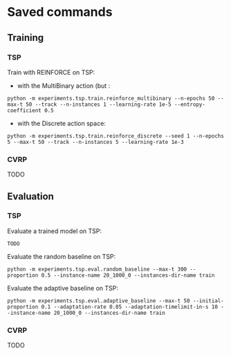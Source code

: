 # Saved commands

## Training

### TSP
Train with REINFORCE on TSP:

- with the MultiBinary action (but :
```
python -m experiments.tsp.train.reinforce_multibinary --n-epochs 50 --max-t 50 --track --n-instances 1 --learning-rate 1e-5 --entropy-coefficient 0.5
```

- with the Discrete action space:
```
python -m experiments.tsp.train.reinforce_discrete --seed 1 --n-epochs 5 --max-t 50 --track --n-instances 5 --learning-rate 1e-3
```

### CVRP
TODO

## Evaluation

### TSP
Evaluate a trained model on TSP:
```
TODO
```

Evaluate the random baseline on TSP:
```
python -m experiments.tsp.eval.random_baseline --max-t 300 --proportion 0.5 --instance-name 20_1000_0 --instances-dir-name train
```

Evaluate the adaptive baseline on TSP:
```
python -m experiments.tsp.eval.adaptive_baseline --max-t 50 --initial-proportion 0.1 --adaptation-rate 0.05 --adaptation-timelimit-in-s 10 --instance-name 20_1000_0 --instances-dir-name train
```

### CVRP
TODO